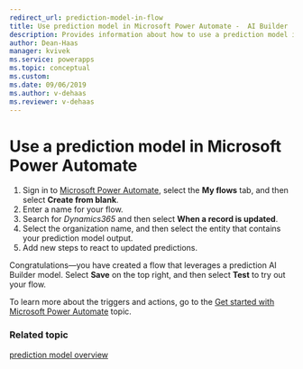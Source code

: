 ```yaml
---
redirect_url: prediction-model-in-flow
title: Use prediction model in Microsoft Power Automate -  AI Builder | Microsoft Docs
description: Provides information about how to use a prediction model in Microsoft Power Automate.
author: Dean-Haas
manager: kvivek
ms.service: powerapps
ms.topic: conceptual
ms.custom: 
ms.date: 09/06/2019
ms.author: v-dehaas
ms.reviewer: v-dehaas
---
```


# Use a prediction model in Microsoft Power Automate

1. Sign in to [Microsoft Power Automate](https://flow.microsoft.com/), select the **My flows** tab, and then select **Create from blank**.
1. Enter a name for your flow.
1. Search for *Dynamics365* and then select **When a record is updated**.
1. Select the organization name, and then select the entity that contains your prediction model output.
1. Add new steps to react to updated predictions.

Congratulations—you have created a flow that leverages a prediction AI Builder model. Select **Save** on the top right, and then select **Test** to try out your flow.

To learn more about the triggers and actions, go to the [Get started with Microsoft Power Automate](/flow/getting-started) topic.

### Related topic

[prediction model overview](prediction-overview.md)
